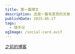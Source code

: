 ```yaml
---
title: 第一篇博文
description: 这是一篇有意思的文章
publishDate: 2025-06-27
tags:
  - 随手记
ogImage: /social-card.avif
---
```

[之前的博客](https://stjkzzy.zabc.net)
